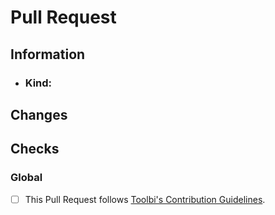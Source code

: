 # Pull Request

## Information

- ### Kind:

  <!-- Uncomment the ones that apply -->

  <!-- - Code changes -->
  <!-- - Documentation changes -->
  <!-- - Other -->
  <!--   - Specify here -->

## Changes

<!-- Explain here the changes -->

## Checks

### Global

- [ ] This Pull Request follows [Toolbi's Contribution Guidelines](https://github.com/toolbisoftware/contributing/blob/main/CONTRIBUTING.md).

<!-- Uncomment the following lines if they apply -->

<!-- ### Code

- [ ] The code changes made by this Pull Request have been tested and they work. -->

<!-- Uncomment the following lines if they apply -->

<!-- ### Documentation

- [ ] The changes in the documentation have been checked and they do not contain grammatical errors. -->

<!-- Uncomment if notes need to be written -->

<!-- ## Notes -->

<!-- Write notes here -->
